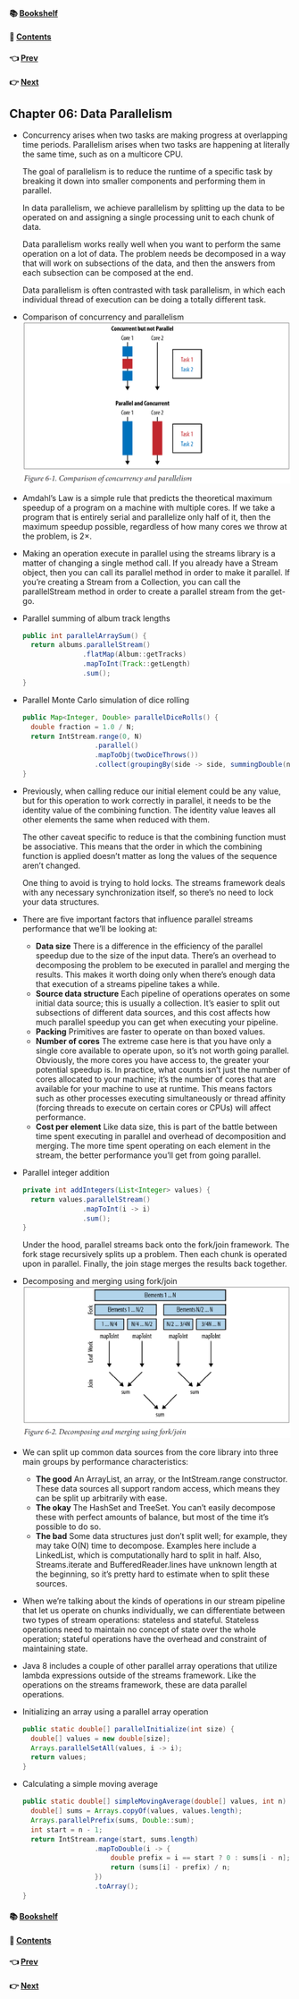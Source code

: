 #### &#x1F4DA; [Bookshelf](../)
#### &#x1F4DC; [Contents](./README.md#contents)
#### &#x1F448; [Prev](./Ch05_Advanced_Collections_and_Collectors.md)
#### &#x1F449; [Next](./Ch07_Testing_Debugging_and_Refactoring.md)

## Chapter 06: Data Parallelism

- Concurrency arises when two tasks are making progress at overlapping time periods. Parallelism arises when two tasks are happening at literally the same time, such as on a multicore CPU.

	The goal of parallelism is to reduce the runtime of a specific task by breaking it down into smaller components and performing them in parallel.

	In data parallelism, we achieve parallelism by splitting up the data to be operated on and assigning a single processing unit to each chunk of data.

	Data parallelism works really well when you want to perform the same operation on a lot of data. The problem needs be decomposed in a way that will work on subsections of the data, and then the answers from each subsection can be composed at the end.

	Data parallelism is often contrasted with task parallelism, in which each individual thread of execution can be doing a totally different task.

- Comparison of concurrency and parallelism  
![alt text](res/fig_6_1_Comparison_of_concurrency_and_parallelism.PNG)  

- Amdahl’s Law is a simple rule that predicts the theoretical maximum speedup of a program on a machine with multiple cores. If we take a program that is entirely serial and parallelize only half of it, then the maximum speedup possible, regardless of how many cores we throw at the problem, is 2×.

- Making an operation execute in parallel using the streams library is a matter of changing a single method call. If you already have a Stream object, then you can call its parallel method in order to make it parallel. If you’re creating a Stream from a Collection, you can call the parallelStream method in order to create a parallel stream from the get-go.

- Parallel summing of album track lengths
  ```java
  public int parallelArraySum() {
    return albums.parallelStream()
                 .flatMap(Album::getTracks)
                 .mapToInt(Track::getLength)
                 .sum();
  }
  ```

- Parallel Monte Carlo simulation of dice rolling
  ```java
  public Map<Integer, Double> parallelDiceRolls() {
    double fraction = 1.0 / N;
    return IntStream.range(0, N)
                    .parallel()
                    .mapToObj(twoDiceThrows())
                    .collect(groupingBy(side -> side, summingDouble(n -> fraction)));
  }
  ```

- Previously, when calling reduce our initial element could be any value, but for this operation to work correctly in parallel, it needs to be the identity value of the combining function. The identity value leaves all other elements the same when reduced with them.

	The other caveat specific to reduce is that the combining function must be associative. This means that the order in which the combining function is applied doesn’t matter as long the values of the sequence aren’t changed.

	One thing to avoid is trying to hold locks. The streams framework deals with any necessary synchronization itself, so there’s no need to lock your data structures.

- There are five important factors that influence parallel streams performance that we’ll be looking at:
	- **Data size** There is a difference in the efficiency of the parallel speedup due to the size of the input data. There’s an overhead to decomposing the problem to be executed in parallel and merging the results. This makes it worth doing only when there’s enough data that execution of a streams pipeline takes a while.
	- **Source data structure** Each pipeline of operations operates on some initial data source; this is usually a collection. It’s easier to split out subsections of different data sources, and this cost affects how much parallel speedup you can get when executing your pipeline.
	- **Packing** Primitives are faster to operate on than boxed values.
	- **Number of cores** The extreme case here is that you have only a single core available to operate upon, so it’s not worth going parallel. Obviously, the more cores you have access to, the greater your potential speedup is. In practice, what counts isn’t just the number of cores allocated to your machine; it’s the number of cores that are available for your machine to use at runtime. This means factors such as other processes executing simultaneously or thread affinity (forcing threads to execute on certain cores or CPUs) will affect performance.
	- **Cost per element** Like data size, this is part of the battle between time spent executing in parallel and overhead of decomposition and merging. The more time spent operating on each element in the stream, the better performance you’ll get from going parallel.

- Parallel integer addition
  ```java
  private int addIntegers(List<Integer> values) {
    return values.parallelStream()
                 .mapToInt(i -> i)
                 .sum();
  }
  ```

	Under the hood, parallel streams back onto the fork/join framework. The fork stage recursively splits up a problem. Then each chunk is operated upon in parallel. Finally, the join stage merges the results back together.

- Decomposing and merging using fork/join  
![alt text](res/fig_6_2_Decomposing_and_merging_using_fork_join.PNG)  

- We can split up common data sources from the core library into three main groups by performance characteristics:
	- **The good** An ArrayList, an array, or the IntStream.range constructor. These data sources all support random access, which means they can be split up arbitrarily with ease.
	- **The okay** The HashSet and TreeSet. You can’t easily decompose these with perfect amounts of balance, but most of the time it’s possible to do so.
	- **The bad** Some data structures just don’t split well; for example, they may take O(N) time to decompose. Examples here include a LinkedList, which is computationally hard to split in half. Also, Streams.iterate and BufferedReader.lines have unknown length at the beginning, so it’s pretty hard to estimate when to split these sources.

- When we’re talking about the kinds of operations in our stream pipeline that let us operate on chunks individually, we can differentiate between two types of stream operations: stateless and stateful. Stateless operations need to maintain no concept of state over the whole operation; stateful operations have the overhead and constraint of maintaining state.

- Java 8 includes a couple of other parallel array operations that utilize lambda expressions outside of the streams framework. Like the operations on the streams framework, these are data parallel operations.

- Initializing an array using a parallel array operation
  ```java
  public static double[] parallelInitialize(int size) {
    double[] values = new double[size];
    Arrays.parallelSetAll(values, i -> i);
    return values;
  }
  ```

- Calculating a simple moving average
  ```java
  public static double[] simpleMovingAverage(double[] values, int n) {
    double[] sums = Arrays.copyOf(values, values.length);
    Arrays.parallelPrefix(sums, Double::sum);
    int start = n - 1;
    return IntStream.range(start, sums.length)
                    .mapToDouble(i -> {
                        double prefix = i == start ? 0 : sums[i - n];
                        return (sums[i] - prefix) / n;
                    })
                    .toArray();
  }
  ```

#### &#x1F4DA; [Bookshelf](../)
#### &#x1F4DC; [Contents](./README.md#contents)
#### &#x1F448; [Prev](./Ch05_Advanced_Collections_and_Collectors.md)
#### &#x1F449; [Next](./Ch07_Testing_Debugging_and_Refactoring.md)